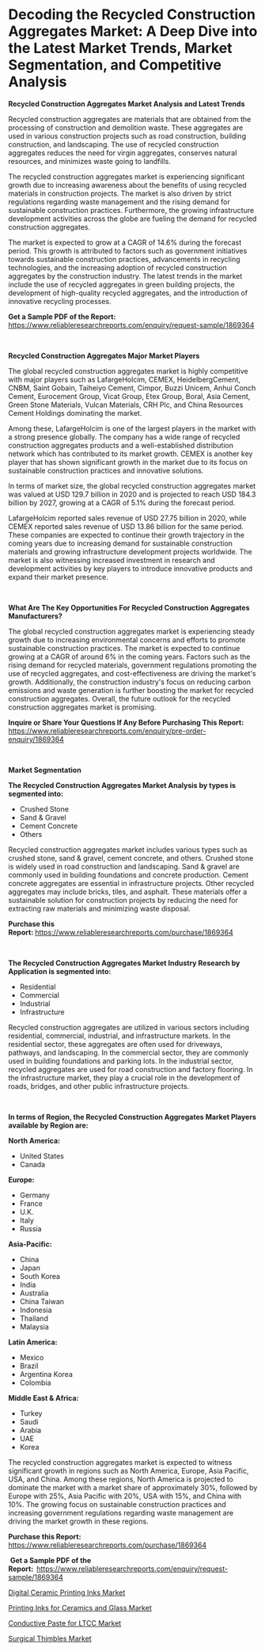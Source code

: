 <p><h1>Decoding the Recycled Construction Aggregates Market: A Deep Dive into the Latest Market Trends, Market Segmentation, and Competitive Analysis</h1></p><p><strong>Recycled Construction Aggregates Market Analysis and Latest Trends</strong></p>
<p><p>Recycled construction aggregates are materials that are obtained from the processing of construction and demolition waste. These aggregates are used in various construction projects such as road construction, building construction, and landscaping. The use of recycled construction aggregates reduces the need for virgin aggregates, conserves natural resources, and minimizes waste going to landfills.</p><p>The recycled construction aggregates market is experiencing significant growth due to increasing awareness about the benefits of using recycled materials in construction projects. The market is also driven by strict regulations regarding waste management and the rising demand for sustainable construction practices. Furthermore, the growing infrastructure development activities across the globe are fueling the demand for recycled construction aggregates.</p><p>The market is expected to grow at a CAGR of 14.6% during the forecast period. This growth is attributed to factors such as government initiatives towards sustainable construction practices, advancements in recycling technologies, and the increasing adoption of recycled construction aggregates by the construction industry. The latest trends in the market include the use of recycled aggregates in green building projects, the development of high-quality recycled aggregates, and the introduction of innovative recycling processes.</p></p>
<p><strong>Get a Sample PDF of the Report:&nbsp;</strong> <a href="https://www.reliableresearchreports.com/enquiry/request-sample/1869364">https://www.reliableresearchreports.com/enquiry/request-sample/1869364</a></p>
<p>&nbsp;</p>
<p><strong>Recycled Construction Aggregates Major Market Players</strong></p>
<p><p>The global recycled construction aggregates market is highly competitive with major players such as LafargeHolcim, CEMEX, HeidelbergCement, CNBM, Saint Gobain, Taiheiyo Cement, Cimpor, Buzzi Unicem, Anhui Conch Cement, Eurocement Group, Vicat Group, Etex Group, Boral, Asia Cement, Green Stone Materials, Vulcan Materials, CRH Plc, and China Resources Cement Holdings dominating the market. </p><p>Among these, LafargeHolcim is one of the largest players in the market with a strong presence globally. The company has a wide range of recycled construction aggregates products and a well-established distribution network which has contributed to its market growth. CEMEX is another key player that has shown significant growth in the market due to its focus on sustainable construction practices and innovative solutions.</p><p>In terms of market size, the global recycled construction aggregates market was valued at USD  129.7 billion in 2020 and is projected to reach USD 184.3 billion by 2027, growing at a CAGR of 5.1% during the forecast period.</p><p>LafargeHolcim reported sales revenue of USD 27.75 billion in 2020, while CEMEX reported sales revenue of USD 13.86 billion for the same period. These companies are expected to continue their growth trajectory in the coming years due to increasing demand for sustainable construction materials and growing infrastructure development projects worldwide. The market is also witnessing increased investment in research and development activities by key players to introduce innovative products and expand their market presence.</p></p>
<p>&nbsp;</p>
<p><strong>What Are The Key Opportunities For Recycled Construction Aggregates Manufacturers?</strong></p>
<p><p>The global recycled construction aggregates market is experiencing steady growth due to increasing environmental concerns and efforts to promote sustainable construction practices. The market is expected to continue growing at a CAGR of around 6% in the coming years. Factors such as the rising demand for recycled materials, government regulations promoting the use of recycled aggregates, and cost-effectiveness are driving the market's growth. Additionally, the construction industry's focus on reducing carbon emissions and waste generation is further boosting the market for recycled construction aggregates. Overall, the future outlook for the recycled construction aggregates market is promising.</p></p>
<p><strong>Inquire or Share Your Questions If Any Before Purchasing This Report:</strong> <a href="https://www.reliableresearchreports.com/enquiry/pre-order-enquiry/1869364">https://www.reliableresearchreports.com/enquiry/pre-order-enquiry/1869364</a></p>
<p>&nbsp;</p>
<p><strong>Market Segmentation</strong></p>
<p><strong>The Recycled Construction Aggregates Market Analysis by types is segmented into:</strong></p>
<p><ul><li>Crushed Stone</li><li>Sand & Gravel</li><li>Cement Concrete</li><li>Others</li></ul></p>
<p><p>Recycled construction aggregates market includes various types such as crushed stone, sand & gravel, cement concrete, and others. Crushed stone is widely used in road construction and landscaping. Sand & gravel are commonly used in building foundations and concrete production. Cement concrete aggregates are essential in infrastructure projects. Other recycled aggregates may include bricks, tiles, and asphalt. These materials offer a sustainable solution for construction projects by reducing the need for extracting raw materials and minimizing waste disposal.</p></p>
<p><strong>Purchase this Report:&nbsp;</strong><a href="https://www.reliableresearchreports.com/purchase/1869364">https://www.reliableresearchreports.com/purchase/1869364</a></p>
<p>&nbsp;</p>
<p><strong>The Recycled Construction Aggregates Market Industry Research by Application is segmented into:</strong></p>
<p><ul><li>Residential</li><li>Commercial</li><li>Industrial</li><li>Infrastructure</li></ul></p>
<p><p>Recycled construction aggregates are utilized in various sectors including residential, commercial, industrial, and infrastructure markets. In the residential sector, these aggregates are often used for driveways, pathways, and landscaping. In the commercial sector, they are commonly used in building foundations and parking lots. In the industrial sector, recycled aggregates are used for road construction and factory flooring. In the infrastructure market, they play a crucial role in the development of roads, bridges, and other public infrastructure projects.</p></p>
<p>&nbsp;</p>
<p><strong>In terms of Region, the Recycled Construction Aggregates Market Players available by Region are:</strong></p>
<p>
    <p> <strong> North America: </strong>
        <ul>
            <li>United States</li>
            <li>Canada</li>
        </ul>
        </p> 
    <p> <strong> Europe: </strong>
        <ul>
            <li>Germany</li>
            <li>France</li>
            <li>U.K.</li>
            <li>Italy</li>
            <li>Russia</li>
        </ul>
        </p> 
    <p> <strong> Asia-Pacific: </strong>
        <ul>
            <li>China</li>
            <li>Japan</li>
            <li>South Korea</li>
            <li>India</li>
            <li>Australia</li>
            <li>China Taiwan</li>
            <li>Indonesia</li>
            <li>Thailand</li>
            <li>Malaysia</li>
        </ul>
        </p> 
    <p> <strong> Latin America: </strong>
        <ul>
            <li>Mexico</li>
            <li>Brazil</li>
            <li>Argentina Korea</li>
            <li>Colombia</li>
        </ul>
        </p> 
    <p> <strong> Middle East & Africa: </strong>
        <ul>
            <li>Turkey</li>
            <li>Saudi</li>
            <li>Arabia</li>
            <li>UAE</li>
            <li>Korea</li>
        </ul>
    </p>
    </p>
<p><p>The recycled construction aggregates market is expected to witness significant growth in regions such as North America, Europe, Asia Pacific, USA, and China. Among these regions, North America is projected to dominate the market with a market share of approximately 30%, followed by Europe with 25%, Asia Pacific with 20%, USA with 15%, and China with 10%. The growing focus on sustainable construction practices and increasing government regulations regarding waste management are driving the market growth in these regions.</p></p>
<p><strong>Purchase this Report: </strong><a href="https://www.reliableresearchreports.com/purchase/1869364">https://www.reliableresearchreports.com/purchase/1869364</a></p>
<p>&nbsp;<strong>Get a Sample PDF of the Report:&nbsp;&nbsp;</strong><a href="https://www.reliableresearchreports.com/enquiry/request-sample/1869364">https://www.reliableresearchreports.com/enquiry/request-sample/1869364</a></p>
<p><strong></strong></p>
<p><p><a href="https://view.publitas.com/reportprime-1/digital-ceramic-printing-inks-market-challenges-opportunities-and-growth-drivers-and-major-market-players-forecasted-for-period-from-2023-2030/">Digital Ceramic Printing Inks Market</a></p><p><a href="https://view.publitas.com/reportprime-1/printing-inks-for-ceramics-and-glass-market-insights-market-players-and-forecast-till-2030/">Printing Inks for Ceramics and Glass Market</a></p><p><a href="https://view.publitas.com/reportprime-1/conductive-paste-for-ltcc-market-size-2023-2030-global-industrial-analysis-key-geographical-regions-market-share-top-key-players-product-types-and-forecast-research-report/">Conductive Paste for LTCC Market</a></p><p><a href="https://fuschia-pecorino-a6d.notion.site/Surgical-Thimbles-Market-Size-Global-Industry-Overview-Market-Segmentation-and-Forecast-2024-to-2-9046b627304a43f484e3bcdc8c59f3d3">Surgical Thimbles Market</a></p></p>